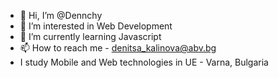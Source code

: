 - 👋 Hi, I’m @Dennchy
- 👀 I’m interested in Web Development 
- 🌱 I’m currently learning Javascript 
- 📫 How to reach me - denitsa_kalinova@abv.bg 
- I study Mobile and Web technologies in UE - Varna, Bulgaria


